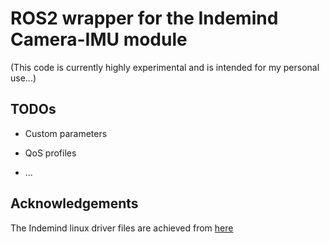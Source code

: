 # ROS2 wrapper for the Indemind Camera-IMU module

(This code is currently highly experimental and is intended for my personal use...)

## TODOs

- Custom parameters

- QoS profiles

- ...

## Acknowledgements

The Indemind linux driver files are achieved from [here](https://github.com/INDEMIND/Driver_Linux)
